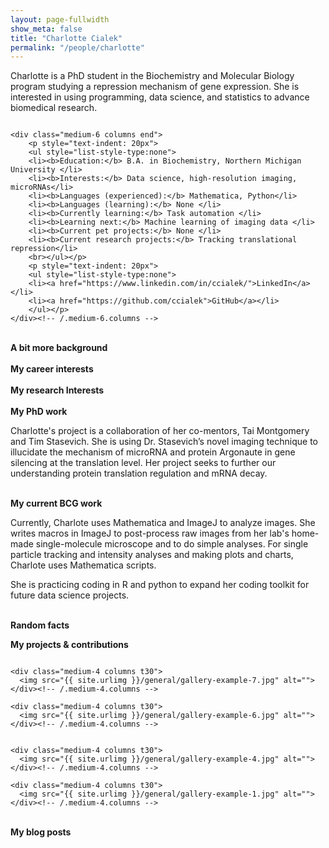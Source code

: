 ```yaml
---
layout: page-fullwidth
show_meta: false
title: "Charlotte Cialek"
permalink: "/people/charlotte"
---
```

<!--more-->

Charlotte is a PhD student in the Biochemistry and Molecular Biology program studying a repression mechanism of gene expression. 
She is interested in using programming, data science, and statistics to advance biomedical research. 

<div class="row medium-uncollapse large-collapse">
    <div class="medium-6 columns">
    <img src="{{ site.urlimg }}/people/charlotte.jpg" alt="">
    </div><!-- /.medium-6.columns -->

    <div class="medium-6 columns end">
    	<p style="text-indent: 20px">
    	<ul style="list-style-type:none">
		<li><b>Education:</b> B.A. in Biochemistry, Northern Michigan University </li>
		<li><b>Interests:</b> Data science, high-resolution imaging, microRNAs</li>
		<li><b>Languages (experienced):</b> Mathematica, Python</li>
		<li><b>Languages (learning):</b> None </li>
		<li><b>Currently learning:</b> Task automation </li>
		<li><b>Learning next:</b> Machine learning of imaging data </li>
		<li><b>Current pet projects:</b> None </li>
		<li><b>Current research projects:</b> Tracking translational repression</li>
		<br></ul></p>
		<p style="text-indent: 20px">
		<ul style="list-style-type:none">
		<li><a href="https://www.linkedin.com/in/ccialek/">LinkedIn</a></li>
		<li><a href="https://github.com/ccialek">GitHub</a></li>
		</ul></p>
    </div><!-- /.medium-6.columns -->

</div><!-- /.row -->
<br>
<b> A bit more background </b><br>

<br>
<b> My career interests </b><br>

<br>
<b> My research Interests </b><br>

<br>
<b> My PhD work </b><br>

Charlotte's project is a collaboration of her co-mentors, Tai Montgomery and Tim Stasevich. She is using Dr. Stasevich’s novel imaging technique to illucidate the mechanism of microRNA and protein Argonaute in gene silencing at the translation level. Her project seeks to further our understanding protein translation regulation and mRNA decay.

<br>
<b> My current BCG work</b><br>

Currently, Charlote uses Mathematica and ImageJ to analyze images. She writes macros in ImageJ to post-process raw images from her lab's home-made single-molecule microscope and to do simple analyses. For single particle tracking and intensity analyses and making plots and charts, Charlote uses Mathematica scripts. 

She is practicing coding in R and python to expand her coding toolkit for future data science projects. 

<br>
<b> Random facts </b>
<br>

<b> My projects & contributions </b>
<div class="row">
    <div class="medium-4 columns t30">
    <img src="{{ site.urlimg }}/general/gallery-example-8.jpg" alt="">
    </div><!-- /.medium-4.columns -->

    <div class="medium-4 columns t30">
      <img src="{{ site.urlimg }}/general/gallery-example-7.jpg" alt="">
    </div><!-- /.medium-4.columns -->

    <div class="medium-4 columns t30">
      <img src="{{ site.urlimg }}/general/gallery-example-6.jpg" alt="">
    </div><!-- /.medium-4.columns -->

</div><!-- /.row -->

<div class="row">
    <div class="medium-4 columns t30">
    <img src="{{ site.urlimg }}/general/gallery-example-2.jpg" alt="">
    </div><!-- /.medium-4.columns -->

    <div class="medium-4 columns t30">
      <img src="{{ site.urlimg }}/general/gallery-example-4.jpg" alt="">
    </div><!-- /.medium-4.columns -->

    <div class="medium-4 columns t30">
      <img src="{{ site.urlimg }}/general/gallery-example-1.jpg" alt="">
    </div><!-- /.medium-4.columns -->
    
</div><!-- /.row -->
<br>
<b> My blog posts </b><br>


 [1]: http://foundation.zurb.com/docs/components/grid.html


